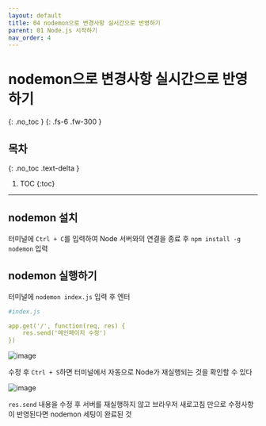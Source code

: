 ```yaml
---
layout: default
title: 04 nodemon으로 변경사항 실시간으로 반영하기
parent: 01 Node.js 시작하기
nav_order: 4
---
```


# nodemon으로 변경사항 실시간으로 반영하기
{: .no_toc } 
{: .fs-6 .fw-300 }

## 목차
{: .no_toc .text-delta }

1. TOC
{:toc}

---

## nodemon 설치
터미널에 `Ctrl + C`를 입력하여 Node 서버와의 연결을 종료 후 `npm install -g nodemon` 입력

 

## nodemon 실행하기

터미널에 `nodemon index.js` 입력 후 엔터

```yaml
#index.js

app.get('/', function(req, res) { 
    res.send('메인페이지 수정')
})
```
![image](https://github.com/cjddn/cjddn.github.io/assets/137849066/3b1cdb64-379b-4ce1-8f57-ff5837026b11)

수정 후 `Ctrl + S`하면 터미널에서 자동으로 Node가 재실행되는 것을 확인할 수 있다

![image](https://github.com/cjddn/cjddn.github.io/assets/137849066/d194de9b-f7fc-4cd8-94b7-3db93008db1f)

`res.send` 내용을 수정 후 서버를 재실행하지 않고 브라우저 새로고침 만으로 수정사항이 반영된다면 nodemon 세팅이 완료된 것